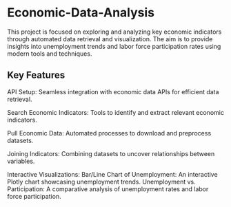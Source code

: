 # Economic-Data-Analysis

This project is focused on exploring and analyzing key economic indicators through automated data retrieval and visualization. The aim is to provide insights into unemployment trends and labor force participation rates using modern tools and techniques.

## Key Features

API Setup: Seamless integration with economic data APIs for efficient data retrieval.

Search Economic Indicators: Tools to identify and extract relevant economic indicators.

Pull Economic Data: Automated processes to download and preprocess datasets.

Joining Indicators: Combining datasets to uncover relationships between variables.

Interactive Visualizations:
Bar/Line Chart of Unemployment: An interactive Plotly chart showcasing unemployment trends.
Unemployment vs. Participation: A comparative analysis of unemployment rates and labor force participation.
